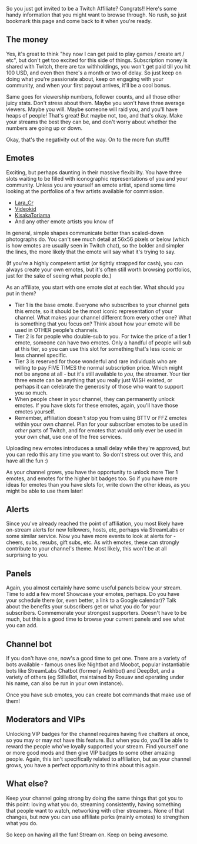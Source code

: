 So you just got invited to be a Twitch Affiliate? Congrats!! Here's some handy
information that you might want to browse through. No rush, so just bookmark
this page and come back to it when you're ready.

The money
---------

Yes, it's great to think "hey now I can get paid to play games / create art /
etc", but don't get too excited for this side of things. Subscription money is
shared with Twitch, there are tax withholdings, you won't get paid till you hit
100 USD, and even then there's a month or two of delay. So just keep on doing
what you're passionate about, keep on engaging with your community, and when
your first payout arrives, it'll be a cool bonus.

Same goes for viewership numbers, follower counts, and all those other juicy
stats. Don't stress about them. Maybe you won't have three average viewers.
Maybe you will. Maybe someone will raid you, and you'll have heaps of people!
That's great! But maybe not, too, and that's okay. Make your streams the best
they can be, and don't worry about whether the numbers are going up or down.


Okay, that's the negativity out of the way. On to the more fun stuff!!

Emotes
------

Exciting, but perhaps daunting in their massive flexibility. You have three
slots waiting to be filled with iconographic representations of you and your
community. Unless you are yourself an emote artist, spend some time looking at
the portfolios of a few artists available for commission.

- [Lara_Cr](https://trello.com/b/PoJd0ErX/commissions)
- [Videokid](https://www.thenevermorenest.com/commissions/)
- [KisakaToriama](http://kisakatoriama.weebly.com/twitch-graphics.html)
- And any other emote artists you know of

In general, simple shapes communicate better than scaled-down photographs do.
You can't see much detail at 56x56 pixels or below (which is how emotes are
usually seen in Twitch chat), so the bolder and simpler the lines, the more
likely that the emote will say what it's trying to say.

(If you're a highly competent artist (or tightly strapped for cash), you can
always create your own emotes, but it's often still worth browsing portfolios,
just for the sake of seeing what people do.)

As an affiliate, you start with one emote slot at each tier. What should you
put in them?

- Tier 1 is the base emote. Everyone who subscribes to your channel gets this
  emote, so it should be the most iconic representation of your channel. What
  makes your channel different from every other one? What is something that you
  focus on? Think about how your emote will be used in OTHER people's channels.
- Tier 2 is for people who double-sub to you. For twice the price of a tier 1
  emote, someone can have two emotes. Only a handful of people will sub at this
  tier, so you can use this slot for something that's less iconic or less
  channel specific.
- Tier 3 is reserved for those wonderful and rare individuals who are willing
  to pay FIVE TIMES the normal subscription price. Which might not be anyone at
  all - but it's still available to *you*, the streamer. Your tier three emote
  can be anything that you really just WISH existed, or perhaps it can celebrate
  the generosity of those who want to support you so much.
- When people cheer in your channel, they can permanently unlock emotes. If you
  have slots for these emotes, again, you'll have those emotes yourself.
- Remember, affiliation doesn't stop you from using BTTV or FFZ emotes within
  your own channel. Plan for your subscriber emotes to be used in _other_ parts
  of Twitch, and for emotes that would only ever be used in your own chat, use
  one of the free services.

Uploading new emotes introduces a small delay while they're approved, but you
can redo this any time you want to. So don't stress out over this, and have all
the fun :)

As your channel grows, you have the opportunity to unlock more Tier 1 emotes,
and emotes for the higher bit badges too.
So if you have more ideas for emotes than you have slots for, write down the
other ideas, as you might be able to use them later!

Alerts
------

Since you've already reached the point of affiliation, you most likely have
on-stream alerts for new followers, hosts, etc, perhaps via StreamLabs or some
similar service. Now you have more events to look at alerts for - cheers, subs,
resubs, gift subs, etc. As with emotes, these can strongly contribute to your
channel's theme. Most likely, this won't be at all surprising to you.

Panels
------

Again, you almost certainly have some useful panels below your stream. Time to
add a few more! Showcase your emotes, perhaps. Do you have your schedule there
(or, even better, a link to a Google calendar)? Talk about the benefits your
subscribers get or what you do for your subscribers. Commemorate your strongest
supporters. Doesn't have to be much, but this is a good time to browse your
current panels and see what you can add.

Channel bot
-----------

If you don't have one, now's a good time to get one. There are a variety of
bots available - famous ones like Nightbot and Moobot, popular instantiable
bots like StreamLabs Chatbot (formerly Ankhbot) and DeepBot, and a variety of
others (eg StilleBot, maintained by Rosuav and operating under his name, can
also be run in your own instance).

Once you have sub emotes, you can create bot commands that make use of them!

Moderators and VIPs
-------------------

Unlocking VIP badges for the channel requires having five chatters at once, so
you may or may not have this feature. But when you do, you'll be able to
reward the people who've loyally supported your stream. Find yourself one or
more good mods and then give VIP badges to some other amazing people. Again,
this isn't specifically related to affiliation, but as your channel grows, you
have a perfect opportunity to think about this again.

What else?
----------

Keep your channel going strong by doing the same things that got you to this
point: loving what you do, streaming consistently, having something that people
want to watch, networking with other streamers. None of that changes, but now
you can use affiliate perks (mainly emotes) to strengthen what you do.

So keep on having all the fun! Stream on. Keep on being awesome.
